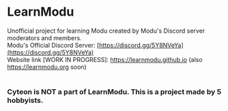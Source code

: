 # LearnModu
Unofficial project for learning Modu created by Modu's Discord server moderators and members.
<br>
Modu's Official Discord Server: [https://discord.gg/5Y8NVeYa](https://discord.gg/5Y8NVeYa)
<br>
Website link [WORK IN PROGRESS]: https://learnmodu.github.io (also https://learnmodu.org soon)
<br>
<br>
### Cyteon is NOT a part of LearnModu. This is a project made by 5 hobbyists.
